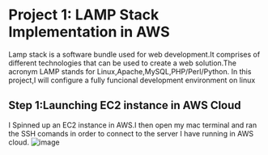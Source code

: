
# Project 1: LAMP Stack Implementation in AWS
Lamp stack is a software bundle used for web development.It comprises of different technologies that can be used to create a web solution.The acronym LAMP stands for Linux,Apache,MySQL,PHP/Perl/Python. In this project,I will configure a fully funcional development environment on linux

## Step 1:Launching EC2 instance in AWS Cloud
I Spinned up an EC2 instance in AWS.I then open my mac terminal and ran the SSH comands in order to connect to the server I have running in AWS cloud.
![image](https://github.com/Mubarokahh/DevOps-Projects/assets/135038657/6a80e081-f961-4f33-b84b-d8bb501b0b24)


